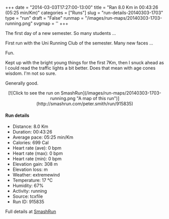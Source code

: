+++
date = "2014-03-03T17:27:00-13:00"
title = "Ran 8.0 Km in 00:43:26 (05:25 min/Km)"
categories = ["Runs"]
slug = "run-details-20140303-1703"
type = "run"
draft = "False"
runmap = "/images/run-maps/20140303-1703-running.png"
svgmap = '<polyline points="63 1, 60 6, 46 19, 38 32, 36 39, 33 43, 37 49, 32 59, 32 61, 38 68, 38 76, 37 79, 35 86, 35 93, 38 100, 46 100, 48 95, 68 89, 66 77, 61 70, 60 64, 60 61, 63 58, 69 40, 69 37, 68 34, 67 30, 66 29, 56 27, 43 19, 47 16, 60 4, 63 0">'
+++

The first day of a new semester. So many students ...

First run with the Uni Running Club of the semester.  Many new faces ...

Fun. 

Kept up with the bright young things for the first 7Km, then I snuck ahead as I could read the traffic lights a bit better. Does that mean with age cones wisdom. I'm not so sure. 

Generally good. 



<!--more-->

<center>
[![Click to see the run on SmashRun](/images/run-maps/20140303-1703-running.png "A map of this run")](http://smashrun.com/peter.smith/run/915835)
</center>

#### Run details

* Distance: 8.0 Km
* Duration: 00:43:26
* Average pace: 05:25 min/Km
* Calories: 699 Cal
* Heart rate (ave): 0 bpm
* Heart rate (max): 0 bpm
* Heart rate (min): 0 bpm
* Elevation gain: 308 m
* Elevation loss:  m
* Weather: extremewind
* Temperature: 17 &deg;C
* Humidity: 67%
* Activity: running
* Source: tcxfile
* Run ID: 915835

Full details at [SmashRun](http://smashrun.com/peter.smith/run/915835)